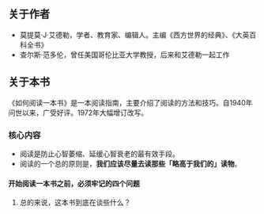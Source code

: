 
## 关于作者
- 莫提莫·J·艾德勒，学者、教育家、编辑人。主编《西方世界的经典》、《大英百科全书》
- 查尔斯·范多伦，曾任美国哥伦比亚大学教授，后来和艾德勒一起工作

## 关于本书
《如何阅读一本书》是一本阅读指南，主要介绍了阅读的方法和技巧。自1940年问世以来，广受好评。1972年大幅增订改写。

### 核心内容
- 阅读是防止心智萎缩、延缓心智衰老的最有效手段。
- 阅读的一个总的原则是，**我们应该尽量去读那些「略高于我们的」读物**。

#### 开始阅读一本书之前，必须牢记的四个问题
1. 总的来说，这本书到底在谈些什么？

